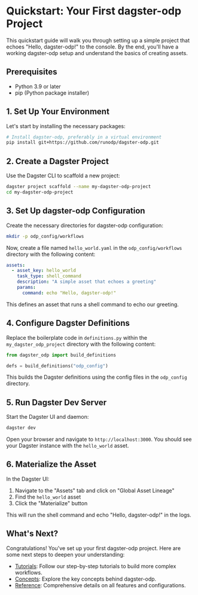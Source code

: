 # Quickstart: Your First dagster-odp Project

This quickstart guide will walk you through setting up a simple project that echoes "Hello, dagster-odp!" to the console. By the end, you'll have a working dagster-odp setup and understand the basics of creating assets.

## Prerequisites

- Python 3.9 or later
- pip (Python package installer)

## 1. Set Up Your Environment

Let's start by installing the necessary packages:

```bash
# Install dagster-odp, preferably in a virtual environment
pip install git+https://github.com/runodp/dagster-odp.git
```

## 2. Create a Dagster Project

Use the Dagster CLI to scaffold a new project:

```bash
dagster project scaffold --name my-dagster-odp-project
cd my-dagster-odp-project
```

## 3. Set Up dagster-odp Configuration

Create the necessary directories for dagster-odp configuration:

```bash
mkdir -p odp_config/workflows
```

Now, create a file named `hello_world.yaml` in the `odp_config/workflows` directory with the following content:

```yaml title="hello_world.yaml"
assets:
  - asset_key: hello_world
    task_type: shell_command
    description: "A simple asset that echoes a greeting"
    params:
      command: echo "Hello, dagster-odp!"
```

This defines an asset that runs a shell command to echo our greeting.

## 4. Configure Dagster Definitions

Replace the boilerplate code in `definitions.py` within the `my_dagster_odp_project` directory with the following content:

```python title="definitions.py"
from dagster_odp import build_definitions

defs = build_definitions("odp_config")
```

This builds the Dagster definitions using the config files in the `odp_config` directory.

## 5. Run Dagster Dev Server

Start the Dagster UI and daemon:

```bash
dagster dev
```

Open your browser and navigate to `http://localhost:3000`. You should see your Dagster instance with the `hello_world` asset.

## 6. Materialize the Asset

In the Dagster UI:

1. Navigate to the "Assets" tab and click on "Global Asset Lineage"
2. Find the `hello_world` asset
3. Click the "Materialize" button

This will run the shell command and echo "Hello, dagster-odp!" in the logs.

## What's Next?

Congratulations! You've set up your first dagster-odp project. Here are some next steps to deepen your understanding:

- [Tutorials](../tutorials/tutorials.md): Follow our step-by-step tutorials to build more complex workflows.
- [Concepts](../concepts/concepts.md): Explore the key concepts behind dagster-odp.
- [Reference](../reference/reference.md): Comprehensive details on all features and configurations.
